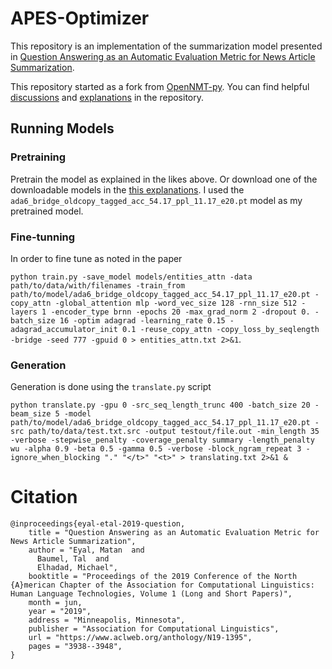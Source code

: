 # APES-Optimizer

This repository is an implementation of the summarization model presented in [Question Answering as an Automatic Evaluation Metric for News Article Summarization](https://www.aclweb.org/anthology/N19-1395).

This repository started as a fork from [OpenNMT-py](https://github.com/OpenNMT/OpenNMT-py).
You can find helpful [discussions](https://github.com/OpenNMT/OpenNMT-py/issues/340) and [explanations](https://github.com/OpenNMT/OpenNMT-py/blob/master/docs/source/Summarization.md) in the repository. 

## Running Models
### Pretraining
Pretrain the model as explained in the likes above. Or download one of the downloadable models in the [this explanations](https://github.com/OpenNMT/OpenNMT-py/blob/master/docs/source/Summarization.md). I used the `ada6_bridge_oldcopy_tagged_acc_54.17_ppl_11.17_e20.pt` model as my pretrained model.

### Fine-tunning
In order to fine tune as noted in the paper

```python train.py -save_model models/entities_attn -data path/to/data/with/filenames -train_from path/to/model/ada6_bridge_oldcopy_tagged_acc_54.17_ppl_11.17_e20.pt -copy_attn -global_attention mlp -word_vec_size 128 -rnn_size 512 -layers 1 -encoder_type brnn -epochs 20 -max_grad_norm 2 -dropout 0. -batch_size 16 -optim adagrad -learning_rate 0.15 -adagrad_accumulator_init 0.1 -reuse_copy_attn -copy_loss_by_seqlength -bridge -seed 777 -gpuid 0 > entities_attn.txt 2>&1```.

### Generation
Generation is done using the `translate.py` script

```python translate.py -gpu 0 -src_seq_length_trunc 400 -batch_size 20 -beam_size 5 -model path/to/model/ada6_bridge_oldcopy_tagged_acc_54.17_ppl_11.17_e20.pt -src path/to/data/test.txt.src -output testout/file.out -min_length 35 -verbose -stepwise_penalty -coverage_penalty summary -length_penalty wu -alpha 0.9 -beta 0.5 -gamma 0.5 -verbose -block_ngram_repeat 3 -ignore_when_blocking "." "</t>" "<t>" > translating.txt 2>&1 &```

# Citation
```
@inproceedings{eyal-etal-2019-question,
    title = "Question Answering as an Automatic Evaluation Metric for News Article Summarization",
    author = "Eyal, Matan  and
      Baumel, Tal  and
      Elhadad, Michael",
    booktitle = "Proceedings of the 2019 Conference of the North {A}merican Chapter of the Association for Computational Linguistics: Human Language Technologies, Volume 1 (Long and Short Papers)",
    month = jun,
    year = "2019",
    address = "Minneapolis, Minnesota",
    publisher = "Association for Computational Linguistics",
    url = "https://www.aclweb.org/anthology/N19-1395",
    pages = "3938--3948",
}
```
